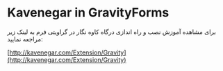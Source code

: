 # Kavenegar in GravityForms
برای مشاهده آموزش نصب و راه اندازی درگاه کاوه نگار در گراویتی فرم به لینک زیر مراجعه نمایید: 

[http://kavenegar.com/Extension/Gravity](http://kavenegar.com/Extension/Gravity)
